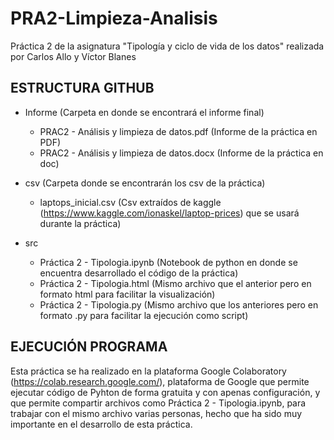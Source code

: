 # PRA2-Limpieza-Analisis
Práctica 2 de la asignatura "Tipología y ciclo de vida de los datos" realizada por Carlos Allo y Víctor Blanes

## ESTRUCTURA GITHUB

* Informe (Carpeta en donde se encontrará el informe final)
  * PRAC2 - Análisis y limpieza de datos.pdf (Informe de la práctica en PDF)
  * PRAC2 - Análisis y limpieza de datos.docx (Informe de la práctica en doc)

* csv (Carpeta donde se encontrarán los csv de la práctica)
  * laptops_inicial.csv (Csv extraídos de kaggle (https://www.kaggle.com/ionaskel/laptop-prices) que se usará durante la práctica)
* src
  * Práctica 2 - Tipologia.ipynb (Notebook de python en donde se encuentra desarrollado el código de la práctica)
  * Práctica 2 - Tipologia.html (Mismo archivo que el anterior pero en formato html para facilitar la visualización)
  * Práctica 2 - Tipologia.py (Mismo archivo que los anteriores pero en formato .py para facilitar la ejecución como script)


## EJECUCIÓN PROGRAMA
Esta práctica se ha realizado en la plataforma Google Colaboratory (https://colab.research.google.com/), plataforma de Google que permite ejecutar código de Pyhton de forma gratuita y con apenas configuración, y que permite compartir archivos como Práctica 2 - Tipologia.ipynb, para trabajar con el mismo archivo varias personas, hecho que ha sido muy importante en el desarrollo de esta práctica. 
